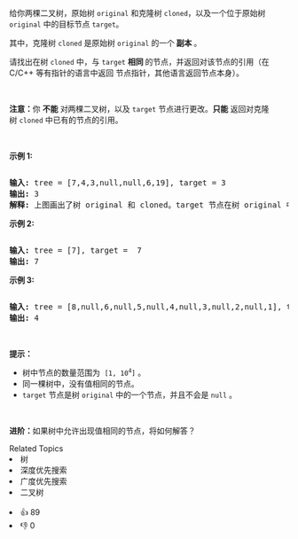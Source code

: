 <p>给你两棵二叉树，原始树 <code>original</code> 和克隆树 <code>cloned</code>，以及一个位于原始树 <code>original</code>&nbsp;中的目标节点&nbsp;<code>target</code>。</p>

<p>其中，克隆树 <code>cloned</code>&nbsp;是原始树 <code>original</code>&nbsp;的一个<strong> 副本 </strong>。</p>

<p>请找出在树&nbsp;<code>cloned</code>&nbsp;中，与&nbsp;<code>target</code>&nbsp;<strong>相同&nbsp;</strong>的节点，并返回对该节点的引用（在 C/C++ 等有指针的语言中返回 节点指针，其他语言返回节点本身）。</p>

<p>&nbsp;</p>

<p><strong>注意：</strong>你 <strong>不能</strong> 对两棵二叉树，以及 <code>target</code>&nbsp;节点进行更改。<strong>只能</strong> 返回对克隆树&nbsp;<code>cloned</code>&nbsp;中已有的节点的引用。</p>

<ul> 
</ul>

<p>&nbsp;</p>

<ul> 
</ul>

<p><strong>示例 1:</strong></p>

<p><img alt="" src="https://assets.leetcode.com/uploads/2020/02/21/e1.png" /></p>

<pre>
<strong>输入:</strong> tree = [7,4,3,null,null,6,19], target = 3
<strong>输出:</strong> 3
<strong>解释:</strong> 上图画出了树 original 和 cloned。target 节点在树 original 中，用绿色标记。答案是树 cloned 中的黄颜色的节点（其他示例类似）。</pre>

<p><strong>示例 2:</strong></p>

<p><img alt="" src="https://assets.leetcode.com/uploads/2020/02/21/e2.png" /></p>

<pre>
<strong>输入:</strong> tree = [7], target =  7
<strong>输出:</strong> 7
</pre>

<p><strong>示例 3:</strong></p>

<p><img alt="" src="https://assets.leetcode.com/uploads/2020/02/21/e3.png" /></p>

<pre>
<strong>输入:</strong> tree = [8,null,6,null,5,null,4,null,3,null,2,null,1], target = 4
<strong>输出:</strong> 4
</pre>

<p>&nbsp;</p>

<p><strong>提示：</strong></p>

<ul> 
 <li>树中节点的数量范围为
  <meta charset="UTF-8" />&nbsp;<code>[1, 10<sup>4</sup>]</code>&nbsp;。</li> 
 <li>同一棵树中，没有值相同的节点。</li> 
 <li><code>target</code>&nbsp;节点是树&nbsp;<code>original</code>&nbsp;中的一个节点，并且不会是&nbsp;<code>null</code>&nbsp;。</li> 
</ul>

<p>&nbsp;</p>

<p><strong>进阶：</strong>如果树中允许出现值相同的节点，将如何解答？</p>

<div><div>Related Topics</div><div><li>树</li><li>深度优先搜索</li><li>广度优先搜索</li><li>二叉树</li></div></div><br><div><li>👍 89</li><li>👎 0</li></div>